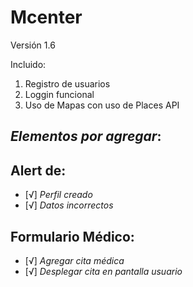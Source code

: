 # Mcenter
Versión 1.6 

Incluido:
1. Registro de usuarios
2. Loggin funcional
3. Uso de Mapas con uso de Places API

## ***Elementos por agregar***:
## Alert de:
- [√] _Perfil creado_
- [√] _Datos incorrectos_

## Formulario Médico:
- [√] _Agregar cita médica_
- [√] _Desplegar cita en pantalla usuario_
